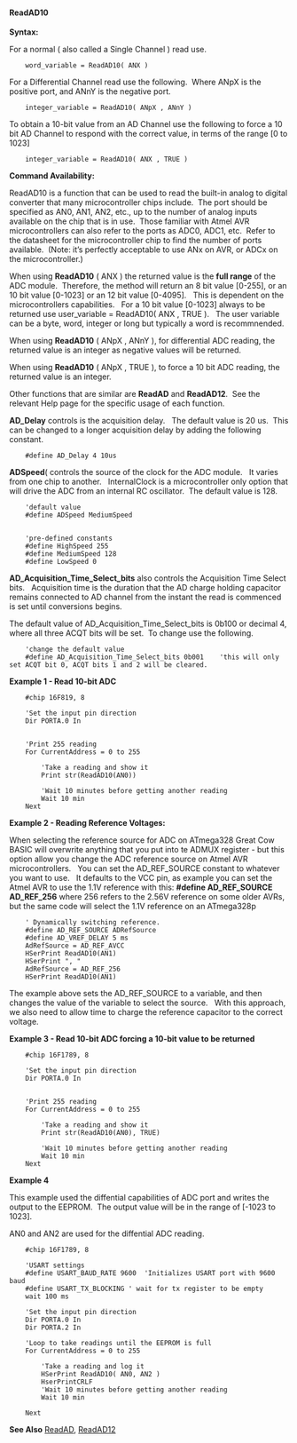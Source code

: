 <div class="section">

<div class="titlepage">

<div>

<div>

#### <span id="readad10"></span>ReadAD10

</div>

</div>

</div>

<span class="strong">**Syntax:**</span>

For a normal ( also called a Single Channel ) read use.

``` screen
    word_variable = ReadAD10( ANX )
```

For a Differential Channel read use the following.  Where ANpX is the
positive port, and ANnY is the negative port.

``` screen
    integer_variable = ReadAD10( ANpX , ANnY )
```

To obtain a 10-bit value from an AD Channel use the following to force a
10 bit AD Channel to respond with the correct value, in terms of the
range \[0 to 1023\]

``` screen
    integer_variable = ReadAD10( ANX , TRUE )
```

<span class="strong">**Command Availability:**</span>

ReadAD10 is a function that can be used to read the built-in analog to
digital converter that many microcontroller chips include.  The port
should be specified as AN0, AN1, AN2, etc., up to the number of analog
inputs available on the chip that is in use.  Those familiar with Atmel
AVR microcontrollers can also refer to the ports as ADC0, ADC1,
etc.  Refer to the datasheet for the microcontroller chip to find the
number of ports available.  (Note: it’s perfectly acceptable to use ANx
on AVR, or ADCx on the microcontroller.)

When using <span class="strong">**ReadAD10**</span> ( ANX ) the returned
value is the <span class="strong">**full range**</span> of the ADC
module.  Therefore, the method will return an 8 bit value \[0-255\], or
an 10 bit value \[0-1023\] or an 12 bit value \[0-4095\].   This is
dependent on the microcontrollers capabilities.   For a 10 bit value
\[0-1023\] always to be returned use user\_variable = ReadAD10( ANX ,
TRUE ).   The user variable can be a byte, word, integer or long but
typically a word is recommnended.

When using <span class="strong">**ReadAD10**</span> ( ANpX , ANnY ), for
differential ADC reading, the returned value is an integer as negative
values will be returned.

When using <span class="strong">**ReadAD10**</span> ( ANpX , TRUE ), to
force a 10 bit ADC reading, the returned value is an integer.

Other functions that are similar are <span
class="strong">**ReadAD**</span> and <span
class="strong">**ReadAD12**</span>.  See the relevant Help page for the
specific usage of each function.

<span class="strong">**AD\_Delay**</span> controls is the acquisition
delay.   The default value is 20 us.  This can be changed to a longer
acquisition delay by adding the following constant.

``` screen
    #define AD_Delay 4 10us
```

<span class="strong">**ADSpeed**</span>( controls the source of the
clock for the ADC module.   It varies from one chip to another.  
InternalClock is a microcontroller only option that will drive the ADC
from an internal RC oscillator.  The default value is 128.

``` screen
    'default value
    #define ADSpeed MediumSpeed


    'pre-defined constants
    #define HighSpeed 255
    #define MediumSpeed 128
    #define LowSpeed 0
```

<span class="strong">**AD\_Acquisition\_Time\_Select\_bits**</span> also
controls the Acquisition Time Select bits.   Acquisition time is the
duration that the AD charge holding capacitor remains connected to AD
channel from the instant the read is commenced is set until conversions
begins.

The default value of AD\_Acquisition\_Time\_Select\_bits is 0b100 or
decimal 4, where all three ACQT bits will be set.  To change use the
following.

``` screen
    'change the default value
    #define AD_Acquisition_Time_Select_bits 0b001    'this will only set ACQT bit 0, ACQT bits 1 and 2 will be cleared.
```

<span class="strong">**Example 1 - Read 10-bit ADC**</span>

``` screen
    #chip 16F819, 8

    'Set the input pin direction
    Dir PORTA.0 In


    'Print 255 reading
    For CurrentAddress = 0 to 255

        'Take a reading and show it
        Print str(ReadAD10(AN0))

        'Wait 10 minutes before getting another reading
        Wait 10 min
    Next
```

<span class="strong">**Example 2 - Reading Reference Voltages:**</span>

When selecting the reference source for ADC on ATmega328 Great Cow BASIC
will overwrite anything that you put into te ADMUX register - but this
option allow you change the ADC reference source on Atmel AVR
microcontrollers.   You can set the AD\_REF\_SOURCE constant to whatever
you want to use.   It defaults to the VCC pin, as example you can set
the Atmel AVR to use the 1.1V reference with this: <span
class="strong">**\#define AD\_REF\_SOURCE AD\_REF\_256**</span> where
256 refers to the 2.56V reference on some older AVRs, but the same code
will select the 1.1V reference on an ATmega328p

``` screen
    ' Dynamically switching reference.
    #define AD_REF_SOURCE ADRefSource
    #define AD_VREF_DELAY 5 ms
    AdRefSource = AD_REF_AVCC
    HSerPrint ReadAD10(AN1)
    HSerPrint ", "
    AdRefSource = AD_REF_256
    HSerPrint ReadAD10(AN1)
```

The example above sets the AD\_REF\_SOURCE to a variable, and then
changes the value of the variable to select the source.   With this
approach, we also need to allow time to charge the reference capacitor
to the correct voltage.

<span class="strong">**Example 3 - Read 10-bit ADC forcing a 10-bit
value to be returned**</span>

``` screen
    #chip 16F1789, 8

    'Set the input pin direction
    Dir PORTA.0 In


    'Print 255 reading
    For CurrentAddress = 0 to 255

        'Take a reading and show it
        Print str(ReadAD10(AN0), TRUE)

        'Wait 10 minutes before getting another reading
        Wait 10 min
    Next
```

<span class="strong">**Example 4**</span>

This example used the diffential capabilities of ADC port and writes the
output to the EEPROM.  The output value will be in the range of \[-1023
to 1023\].

AN0 and AN2 are used for the diffential ADC reading.

``` screen
    #chip 16F1789, 8

    'USART settings
    #define USART_BAUD_RATE 9600  'Initializes USART port with 9600 baud
    #define USART_TX_BLOCKING ' wait for tx register to be empty
    wait 100 ms

    'Set the input pin direction
    Dir PORTA.0 In
    Dir PORTA.2 In

    'Loop to take readings until the EEPROM is full
    For CurrentAddress = 0 to 255

        'Take a reading and log it
        HSerPrint ReadAD10( AN0, AN2 )
        HserPrintCRLF
        'Wait 10 minutes before getting another reading
        Wait 10 min

    Next
```

<span class="strong">**See Also**</span>
<a href="readad" class="link" title="ReadAD">ReadAD</a>,
<a href="readad12" class="link" title="ReadAD12">ReadAD12</a>

</div>
